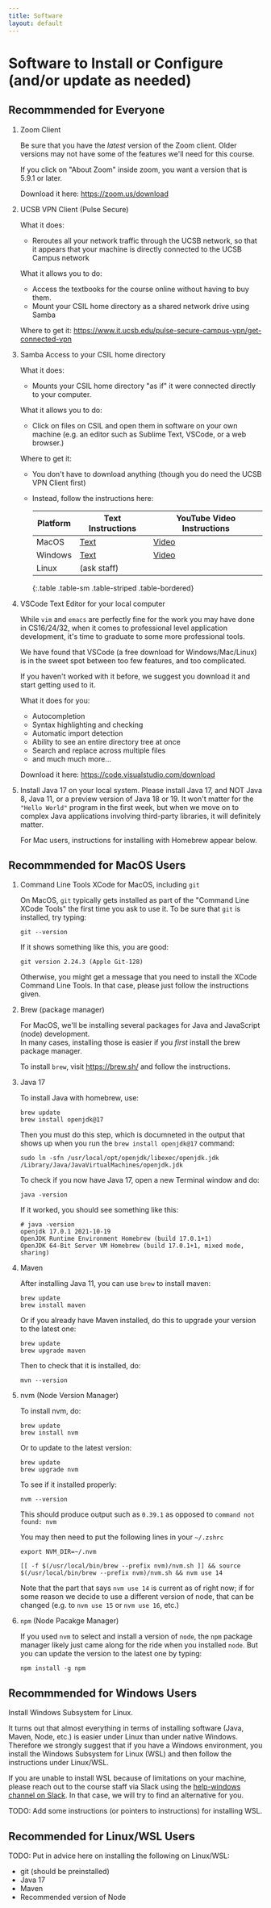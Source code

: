 ```yaml
---
title: Software
layout: default
---
```


# Software to Install or Configure (and/or update as needed)


## Recommmended for Everyone


1. Zoom Client 

   Be sure that you have the *latest* version of the Zoom client.  Older versions may not have some of the features we'll need for this course.
    
   If you click on "About Zoom" inside zoom, you want a version that is 5.9.1 or later.
   
   Download it here: <https://zoom.us/download>

1. UCSB VPN Client (Pulse Secure)

   What it does:
   * Reroutes all your network traffic through the UCSB network, so that it appears that
     your machine is directly connected to the UCSB Campus network

   What it allows you to do:

   * Access the textbooks for the course online without having to buy them.
   * Mount your CSIL home directory as a shared network drive using Samba

   Where to get it:  <https://www.it.ucsb.edu/pulse-secure-campus-vpn/get-connected-vpn>

2. Samba Access to your CSIL home directory

   What it does:

   * Mounts your CSIL home directory "as if" it were connected directly to your
     computer.


   What it allows you to do:
   * Click on files on CSIL and open them in software on your own machine
     (e.g. an editor such as Sublime Text, VSCode, or a web browser.)

   Where to get it:
   * You don't have to download anything (though you do need the UCSB VPN Client first)
   * Instead, follow the instructions here:

     | Platform | Text Instructions | YouTube Video Instructions |
     |-|-|-|
     | MacOS | [Text](https://ucsb-cs156.github.io/topics/csil_mount_drive_to_macOs_using_samba/)  | [Video](https://youtu.be/FTlxjhjwbt0) |
     | Windows | [Text](https://ucsb-cs156.github.io/topics/csil_mount_drive_to_windows_using_samba/) | [Video](https://www.youtube.com/watch?v=fgORcrGWBH0) |
     | Linux | (ask staff) | |
     {:.table .table-sm .table-striped .table-bordered}

3. VSCode Text Editor for your local computer

   While `vim` and `emacs` are perfectly fine for the work you may have done in CS16/24/32, when it comes to 
   professional level application development, it's time to graduate to some more professional tools.
   
   We have found that VSCode (a free download for Windows/Mac/Linux) is in the sweet spot between too few features, and too complicated.
  
   If you haven't worked with it before, we suggest you download it and start getting used to it.
   
   What it does for you:
   * Autocompletion
   * Syntax highlighting and checking
   * Automatic import detection
   * Ability to see an entire directory tree at once
   * Search and replace across multiple files
   * and much much more...
   
   Download it here: <https://code.visualstudio.com/download>
  
  
4. Install Java 17 on your local system.  Please install Java 17, and NOT Java 8, Java 11, or a preview version of Java 18 or 19.   It won't matter for the 
   `"Hello World"` program in the first week, but when we move on to complex Java applications involving third-party libraries, it will definitely matter.
   
   For Mac users, instructions for installing with Homebrew appear below.
  
<!-- 4. Docker

   Docker provides a way for you to run a standardized Linux environment inside another platform (whether that be Windows, Mac, or Linux).  It gives us the ability
   to have a consistent development environment, but running on your own machine.
   
   https://www.docker.com/products/docker-desktop
   
   We'll be recommending Docker as a platform for running the legacy code applications later in the quarter. -->

## Recommmended for MacOS Users

1. Command Line Tools XCode for MacOS, including `git`

   On MacOS, `git` typically gets installed as part of the "Command Line XCode Tools" the first time you ask to use it.  To be sure that `git` is installed,
   try typing:
   
   ```
   git --version
   ```
   
   If it shows something like this, you are good:
   
   ```
   git version 2.24.3 (Apple Git-128)
   ```

   Otherwise, you might get a message that you need to install the XCode Command Line Tools.  In that case, please just follow the instructions given.

1. Brew (package manager)

   For MacOS, we'll be installing several packages for Java and JavaScript (node) development.  
   In many cases, installing those is easier if you *first* install the brew package manager.
   
   To install `brew`, visit <https://brew.sh/> and follow the instructions.
   
2. Java 17

   
   To install Java with homebrew, use:
   
   ```
   brew update
   brew install openjdk@17
   ```
   
   Then you must do this step, which is documneted in the output that shows up when you run the `brew install openjdk@17` command:
   
   ```
   sudo ln -sfn /usr/local/opt/openjdk/libexec/openjdk.jdk /Library/Java/JavaVirtualMachines/openjdk.jdk
   ```

   To check if you now have Java 17, open a new Terminal window and do:

   ```
   java -version
   ```

   If it worked, you should see something like this:

   ```
   # java -version
   openjdk 17.0.1 2021-10-19
   OpenJDK Runtime Environment Homebrew (build 17.0.1+1)
   OpenJDK 64-Bit Server VM Homebrew (build 17.0.1+1, mixed mode, sharing)
   ```

3. Maven

   After installing Java 11, you can use `brew`  to install maven:

   ```
   brew update
   brew install maven
   ```

   Or if you already have Maven installed, do this to upgrade your version to the latest one:

   ```
   brew update
   brew upgrade maven
   ```

   Then to check that it is installed, do:

   ```
   mvn --version
   ```

4. nvm (Node Version Manager)

   To install nvm, do:
   
   ```
   brew update
   brew install nvm
   ```
   
   Or to update to the latest version:

   ```
   brew update
   brew upgrade nvm
   ```
   
   To see if it installed properly:
   
   ```
   nvm --version
   ```

   This should produce output such as `0.39.1` as opposed to `command not found: nvm`
   
   You may then need to put the following lines in your `~/.zshrc` 
   
   ```
   export NVM_DIR=~/.nvm

   [[ -f $(/usr/local/bin/brew --prefix nvm)/nvm.sh ]] && source $(/usr/local/bin/brew --prefix nvm)/nvm.sh && nvm use 14
   ```
   
   Note that the part that says `nvm use 14` is current as of right now; if for some reason we decide to use a different version of node,
   that can be changed (e.g. to `nvm use 15` or `nvm use 16`, etc.)
   
5. `npm` (Node Pacakge Manager)

   If you used `nvm` to select and install a version of `node`, the `npm` package manager likely just came along for the ride when you installed `node`.  But you can update the version to the latest one
   by typing:
   
   ```
   npm install -g npm
   ```
   

   
 ## Recommmended for Windows Users
 
 Install Windows Subsystem for Linux.

 It turns out that almost everything in terms of installing software (Java, Maven, Node, etc.) is easier under Linux than under native Windows.
 Therefore we strongly suggest that if you have a Windows environment, you install the Windows Subsystem for Linux (WSL) and then follow the 
 instructions under Linux/WSL.
    
 If you are unable to install WSL because of limitations on your machine, please reach out to the course staff via Slack using the [help-windows channel on Slack](https://ucsb-cs156-w22.slack.com/archives/C02SY4JSJ3S).   In that case, we will try to find an alternative for you.
 
 TODO: Add some instructions (or pointers to instructions) for installing WSL.
 
 ## Recommended for Linux/WSL Users
 
TODO: Put in advice here on installing the following on Linux/WSL:

* git (should be preinstalled)
* Java 17
* Maven
* Recommended version of Node



